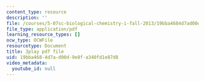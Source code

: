```yaml
---
content_type: resource
description: ''
file: /courses/5-07sc-biological-chemistry-i-fall-2013/19bba4684d7ad00d9e8fa340fd1e87d8_4BwB43Smu7o.pdf
file_type: application/pdf
learning_resource_types: []
ocw_type: OCWFile
resourcetype: Document
title: 3play pdf file
uid: 19bba468-4d7a-d00d-9e8f-a340fd1e87d8
video_metadata:
  youtube_id: null
---
```

